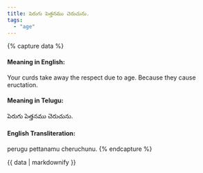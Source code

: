 ```yaml
---
title: పెరుగు పెత్తనము చెరుచును.
tags:
  - "age"
---
```


{% capture data %}
#### Meaning in English:
Your curds take away the respect due to age.
Because they cause eructation.

#### Meaning in Telugu:
పెరుగు పెత్తనము చెరుచును.

#### English Transliteration:
perugu pettanamu cheruchunu.
{% endcapture %}

<div class="notice">{{ data | markdownify }}</div>

